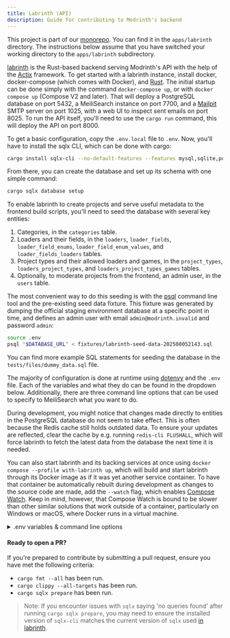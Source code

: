 ```yaml
---
title: Labrinth (API)
description: Guide for contributing to Modrinth's backend
---
```


This project is part of our [monorepo](https://github.com/modrinth/code). You can find it in the `apps/labrinth` directory. The instructions below assume that you have switched your working directory to the `apps/labrinth` subdirectory.

[labrinth] is the Rust-based backend serving Modrinth's API with the help of the [Actix](https://actix.rs) framework. To get started with a labrinth instance, install docker, docker-compose (which comes with Docker), and [Rust]. The initial startup can be done simply with the command `docker-compose up`, or with `docker compose up` (Compose V2 and later). That will deploy a PostgreSQL database on port 5432, a MeiliSearch instance on port 7700, and a [Mailpit](https://mailpit.axllent.org/) SMTP server on port 1025, with a web UI to inspect sent emails on port 8025. To run the API itself, you'll need to use the `cargo run` command, this will deploy the API on port 8000.

To get a basic configuration, copy the `.env.local` file to `.env`. Now, you'll have to install the sqlx CLI, which can be done with cargo:

```sh
cargo install sqlx-cli --no-default-features --features mysql,sqlite,postgres,rustls,completions
```

From there, you can create the database and set up its schema with one simple command:

```sh
cargo sqlx database setup
```

To enable labrinth to create projects and serve useful metadata to the frontend build scripts, you'll need to seed the database with several key entities:

1. Categories, in the `categories` table.
2. Loaders and their fields, in the `loaders`, `loader_fields`, `loader_field_enums`, `loader_field_enum_values`, and `loader_fields_loaders` tables.
3. Project types and their allowed loaders and games, in the `project_types`, `loaders_project_types`, and `loaders_project_types_games` tables.
4. Optionally, to moderate projects from the frontend, an admin user, in the `users` table.

The most convenient way to do this seeding is with the [psql](https://www.postgresql.org/docs/current/app-psql.html) command line tool and the pre-existing seed data fixture. This fixture was generated by dumping the official staging environment database at a specific point in time, and defines an admin user with email `admin@modrinth.invalid` and password `admin`:

```sh
source .env
psql "$DATABASE_URL" < fixtures/labrinth-seed-data-202508052143.sql
```

You can find more example SQL statements for seeding the database in the `tests/files/dummy_data.sql` file.

The majority of configuration is done at runtime using [dotenvy](https://crates.io/crates/dotenvy) and the `.env` file. Each of the variables and what they do can be found in the dropdown below. Additionally, there are three command line options that can be used to specify to MeiliSearch what you want to do.

During development, you might notice that changes made directly to entities in the PostgreSQL database do not seem to take effect. This is often because the Redis cache still holds outdated data. To ensure your updates are reflected, clear the cache by e.g. running `redis-cli FLUSHALL`, which will force labrinth to fetch the latest data from the database the next time it is needed.

You can also start labrinth and its backing services at once using `docker compose --profile with-labrinth up`, which will build and start labrinth through its Docker image as if it was yet another service container. To have that container be automatically rebuilt during development as changes to the source code are made, add the `--watch` flag, which enables [Compose Watch](https://docs.docker.com/compose/how-tos/file-watch/). Keep in mind, however, that Compose Watch is bound to be slower than other similar solutions that work outside of a container, particularly on Windows or macOS, where Docker runs in a virtual machine.

<details>
<summary>.env variables & command line options</summary>

#### Basic configuration

`DEBUG`: Whether debugging tools should be enabled
`RUST_LOG`: Specifies what information to log, from rust's [`env-logger`](https://github.com/env-logger-rs/env_logger); a reasonable default is `info,sqlx::query=warn`
`SITE_URL`: The main URL to be used for CORS
`CDN_URL`: The publicly accessible base URL for files uploaded to the CDN
`MODERATION_DISCORD_WEBHOOK`: The URL for a Discord webhook where projects pending approval will be sent
`CLOUDFLARE_INTEGRATION`: Whether labrinth should integrate with Cloudflare's spam protection
`DATABASE_URL`: The URL for the PostgreSQL database, including its username, password, host, port, and database name
`DATABASE_MIN_CONNECTIONS`: The minimum number of concurrent connections allowed to the database at the same time
`DATABASE_MAX_CONNECTIONS`: The maximum number of concurrent connections allowed to the database at the same time
`MEILISEARCH_ADDR`: The URL for the MeiliSearch instance used for search
`MEILISEARCH_KEY`: The name that MeiliSearch is given
`BIND_ADDR`: The bind address for the server. Supports both IPv4 and IPv6
`MOCK_FILE_PATH`: The path used to store uploaded files; this has no default value and will panic if unspecified
`SMTP_USERNAME`: The username used to authenticate with the SMTP server
`SMTP_PASSWORD`: The password associated with the `SMTP_USERNAME` for SMTP authentication
`SMTP_HOST`: The hostname or IP address of the SMTP server
`SMTP_PORT`: The port number on which the SMTP server is listening (commonly 25, 465, or 587)
`SMTP_TLS`: The TLS mode to use for the SMTP connection, which can be one of the following: `none`, `opportunistic_start_tls`, `requires_start_tls`, `tls`

#### CDN options

`STORAGE_BACKEND`: Controls what storage backend is used. This can be either `local` or `s3`, but defaults to `local`

The S3 configuration options are fairly self-explanatory in name, so here's simply their names:
`S3_ACCESS_TOKEN`, `S3_SECRET`, `S3_URL`, `S3_REGION`, `S3_PUBLIC_BUCKET_NAME`, `S3_PRIVATE_BUCKET_NAME`, `S3_USES_PATH_STYLE_BUCKETS`

#### Search, OAuth, and miscellaneous options

`LOCAL_INDEX_INTERVAL`: The interval, in seconds, at which the local database is reindexed for searching. Defaults to `3600` seconds (1 hour).
`VERSION_INDEX_INTERVAL`: The interval, in seconds, at which versions are reindexed for searching. Defaults to `1800` seconds (30 minutes).

The OAuth configuration options are fairly self-explanatory. For help setting up authentication, please contact us on [Discord].

`RATE_LIMIT_IGNORE_IPS`: An array of IPs that should have a lower rate limit factor. This can be useful for allowing the front-end to have a lower rate limit to prevent accidental timeouts.

#### Command line options

`--skip-first-index`: Skips indexing the local database on startup. This is useful to prevent doing unnecessary work when frequently restarting.
`--reconfigure-indices`: Resets the MeiliSearch settings for the search indices and exits.
`--reset-indices`: Resets the MeiliSearch indices and exits; this clears all previously indexed mods.

</details>

#### Ready to open a PR?

If you're prepared to contribute by submitting a pull request, ensure you have met the following criteria:

- `cargo fmt --all` has been run.
- `cargo clippy --all-targets` has been run.
- `cargo sqlx prepare` has been run.

> Note: If you encounter issues with `sqlx` saying 'no queries found' after running `cargo sqlx prepare`, you may need to ensure the installed version of `sqlx-cli` matches the current version of `sqlx` used [in labrinth](https://github.com/modrinth/labrinth/blob/master/Cargo.toml).

[Discord]: https://discord.modrinth.com
[GitHub]: https://github.com/modrinth
[labrinth]: https://github.com/modrinth/code/tree/main/apps/labrinth
[Rust]: https://www.rust-lang.org/tools/install
